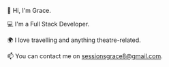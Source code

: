 👋 Hi, I'm Grace.

💻 I'm a Full Stack Developer.

🌍 I love travelling and anything theatre-related. 

📫 You can contact me on sessionsgrace8@gmail.com.
